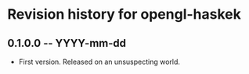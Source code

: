 # Revision history for opengl-haskek

## 0.1.0.0 -- YYYY-mm-dd

* First version. Released on an unsuspecting world.
